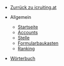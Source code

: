 - <a href="https://www.icruiting.at" target="_self">Zurrück zu icruiting.at</a>

- Allgemein

  - [Startseite]()
  - [Accounts](accounts.md)
  - [Stelle](job.md)
  - [Formularbaukasten](formbuilder.md)
  - [Ranking](ranking.md)

- [Wörterbuch](dictionary.md)
